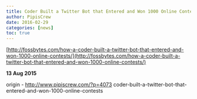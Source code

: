 ```yaml
---
title: Coder Built a Twitter Bot that Entered and Won 1000 Online Contests
author: PipisCrew
date: 2016-02-29
categories: [news]
toc: true
---
```


[http://fossbytes.com/how-a-coder-built-a-twitter-bot-that-entered-and-won-1000-online-contests/](http://fossbytes.com/how-a-coder-built-a-twitter-bot-that-entered-and-won-1000-online-contests/)

**13 Aug 2015** 

origin - http://www.pipiscrew.com/?p=4073 coder-built-a-twitter-bot-that-entered-and-won-1000-online-contests